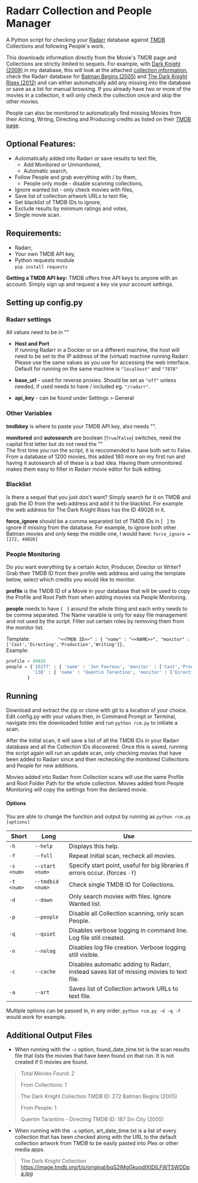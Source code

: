 # Radarr Collection and People Manager

A Python script for checking your [Radarr](https://radarr.video/) database against [TMDB](https://www.themoviedb.org/) Collections and following People's work.<br>

This downloads information directly from the Movie's TMDB page and Collections are strictly limited to sequels. For example, with [Dark Knight (2008)](https://www.themoviedb.org/movie/155-the-dark-knight) in my database, this will look at the attached [collection information](https://www.themoviedb.org/collection/263-the-dark-knight-collection?language=en-US), check the Radarr database for [Batman Begins (2005)](https://www.themoviedb.org/movie/272?language=en-US) and [The Dark Knight Rises (2012)](https://www.themoviedb.org/movie/49026?language=en-US) and can either automatically add any missing into the database or save as a list for manual browsing. If you already have two or more of the movies in a collection, it will only check the collection once and skip the other movies. 

People can also be monitored to automatically find missing Movies from their Acting, Writng, Directing and Producing credits as listed on their [TMDB page](https://www.themoviedb.org/person/138-quentin-tarantino?language=en-US). 

## Optional Features: <br>
- Automatically added into Radarr _or_ save results to text file, <br> 
	- Add Monitored _or_ Unmonitored, <br>
    - Automatic search, <br>
- Follow People and grab everything with / by them, <br>
	- People only mode - disable scanning collections,<br>
- Ignore wanted list - only check movies with files, <br>
- Save list of collection artwork URLs to text file, <br>
- Set blacklist of TMDB IDs to ignore, <br>
- Exclude results by minimum ratings and votes, <br>
- Single movie scan. <br>
  
## Requirements:
- Radarr, <br>
- Your own TMDB API key, <br>
- Python requests module<br>
	`pip install requests`
  
**Getting a TMDB API key:** TMDB offers free API keys to anyone with an account. Simply sign up and request a key via your account settings.
  
## Setting up config.py
### Radarr settings

All values need to be in ""<br>

- **Host and Port** <br>
If running Radarr in a Docker or on a different machine, the host will need to be set to the IP address of the (virtual) machine running Radarr. Please use the same values as you use for accessing the web interface. Default for running on the same machine is `"localhost"` and `"7878"` <br>

- **base_url** - used for reverse proxies. Should be set as `"off"` unless needed, if used needs to have / included eg. `"/radarr"`. <br>

- **api_key** - can be found under Settings > General <br>

### Other Variables 
**tmdbkey** is where to paste your TMDB API key, also needs "".

**monitored** and **autosearch** are boolean (`True`/`False`) switches, need the capital first letter but do not need the "" <br>
The first time you run the script, it is reccomended to have both set to False. From a database of 1200 movies, this added 180 more on my first run and having it autosearch all of these is a bad idea. Having them unmonitored makes them easy to filter in Radarr movie editor for bulk editing.

### Blacklist
Is there a sequel that you just don't want? Simply search for it on TMDB and grab the ID from the web address and add it to the blacklist. For example the web address for The Dark Knight Rises has the ID 49026 in it.

**force_ignore** should be a comma separated list of TMDB IDs in [ &nbsp; ] to ignore if missing from the database. For example, to ignore both other Batman movies and only keep the middle one, I would have: `force_ignore = [272, 49026]`

### People Monitoring

Do you want everything by a certain Actor, Producer, Director or Writer? Grab their TMDB ID from their profile web address and using the template below, select which credits you would like to monitor.

**profile** is the TMDB ID of a Movie in your database that will be used to copy the Profile and Root Path from when adding movies via People Monitoring.

**people** needs to have { &nbsp; } around the whole thing and each entry needs to be comma separated. The Name varaible is only for easy file management and not used by the script.
Filter out certain roles by removing them from the monitor list.

Template: `          "<<TMDB ID>>" : { "name" : "<<NAME>>", "monitor" : ['Cast','Directing','Production','Writing']},`
<br>
Example:

```python
profile = 49026
people = {'15277' : { 'name' : 'Jon Favreau', 'monitor' : ['Cast','Production']}, 
          '138' : { 'name' : 'Quentin Tarantino', 'monitor' : ['Directing','Production']},
        }
```

## Running
Download and extract the zip or clone with git to a location of your choice. Edit config.py with your values then, in Command Prompt or Terminal, navigate into the downloaded folder and run `python rcm.py` to initiate a scan. <br>

After the initial scan, it will save a list of all the TMDB IDs in your Radarr database and all the Collection IDs discovered. Once this is saved, running the script again will run an update scan, only checking movies that have been added to Radarr since and then rechecking the monitored Collections and People for new additions.

Movies added into Radarr from Collection scans will use the same Profile and Root Folder Path for the whole collection. Movies added from People Monitoring will copy the settings from the declared movie.

#### Options

You are able to change the function and output by running as `python rcm.py [options]`

|	Short	|	Long	|	Use	|
|	---		|	---		|	---	|
| `-h` | `--help`		|	Displays this help.	|
| `-f` | `--full`		|	Repeat initial scan, recheck all movies.	|
| `-s <num>` | `--start <num>`	|	Specify start point, useful for big libraries if errors occur. (forces `-f`)	|
| `-t <num>` | `--tmdbid <num>` |	Check single TMDB ID for Collections.	|
| `-d` | `--down`		|	Only search movies with files. Ignore Wanted list.	|
| `-p` | `--people`		| 	Disable all Collection scanning, only scan People.	|
| `-q` | `--quiet`		|	Disables verbose logging in command line. Log file still created.	|
| `-n` | `--nolog` 		|	Disables log file creation. Verbose logging still visible.	|
| `-c` | `--cache`		|	Disables automatic adding to Radarr, instead saves list of missing movies to text file.	|
| `-a` | `--art`		|	Saves list of Collection artwork URLs to text file.	|

Multiple options can be passed in, in any order. `python rcm.py -d -q -f` would work for example.

## Additional Output Files

- When running with the `-c` option, found\_date\_time.txt is the scan results file that lists the movies that have been found on that run. It is not created if 0 movies are found.  <br>
> Total Movies Found: 2
> 
> From Collections: 1
> 
> The Dark Knight Collection    TMDB ID: 272    Batman Begins (2005)
> 
> From People: 1
> 
> Quentin Tarantino - Directing                                TMDB ID: 187            Sin City (2005)

- When running with the `-a` option, art\_date\_time.txt is a list of every collection that has been checked along with the URL to the default collection artwork from TMDB to be easily pasted into Plex or other media apps.
> The Dark Knight Collection 	 	https://image.tmdb.org/t/p/original/bqS2lMgGkuodIXtDILFWTSWDDpa.jpg 
